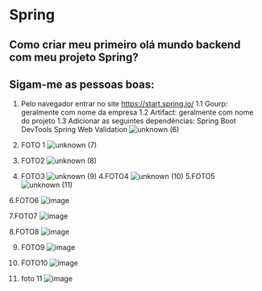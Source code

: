 # Spring
## Como criar meu primeiro olá mundo backend com meu projeto Spring? 

## Sigam-me as pessoas boas:

1. Pelo navegador entrar no site https://start.spring.io/
  1.1 Gourp: geralmente com nome da empresa
  1.2 Artifact: geralmente com nome do projeto
  1.3 Adicionar as seguintes dependências:
      Spring Boot DevTools
      Spring Web
      Validation
![unknown (6)](https://user-images.githubusercontent.com/57760132/126806902-5454a036-4738-4df4-a1a8-6ac347457d92.png)

1. FOTO 1
![unknown (7)](https://user-images.githubusercontent.com/57760132/126806915-86de57b8-84a0-4e13-9338-05da0bb78509.png)
2. FOTO2
![unknown (8)](https://user-images.githubusercontent.com/57760132/126806978-462957c2-019c-4e20-b90a-a5b56b7b366f.png)
3. FOTO3
![unknown (9)](https://user-images.githubusercontent.com/57760132/126806989-fddbd0b2-464a-42aa-a05c-35ceadf83ae4.png)
4.FOTO4
![unknown (10)](https://user-images.githubusercontent.com/57760132/126806997-9cd37116-36b8-4fde-8dc9-43c7cc881d0e.png)
5.FOTO5
![unknown (11)](https://user-images.githubusercontent.com/57760132/126807003-12aec31f-70e3-4052-b2f8-43f19fad3c30.png)

6.FOTO6
![image](https://user-images.githubusercontent.com/57760132/126807047-7070f944-3080-4536-8055-dd2df23e1751.png)

7.FOTO7
![image](https://user-images.githubusercontent.com/57760132/126807308-758b4147-a858-4ece-a0da-042a1737fe28.png)

8.FOTO8
![image](https://user-images.githubusercontent.com/57760132/126807359-17757a75-c493-473e-84b9-4b884bbc75be.png)

9. FOTO9
![image](https://user-images.githubusercontent.com/57760132/126807904-784e40c9-9d3c-47d8-9c32-199db65e309b.png)

10. FOTO10
![image](https://user-images.githubusercontent.com/57760132/126809372-1caf9173-ca91-42e4-8d79-395058b4ae4a.png)

11. foto 11
![image](https://user-images.githubusercontent.com/57760132/126809939-8a56f736-a8ae-4673-92db-a9740c0dd379.png)


